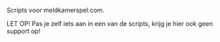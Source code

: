 Scripts voor meldkamerspel.com.

LET OP! Pas je zelf iets aan in een van de scripts, krijg je hier ook geen support op!
